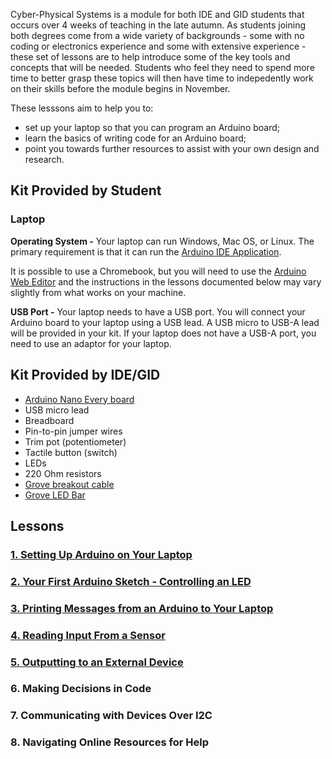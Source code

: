 Cyber-Physical Systems is a module for both IDE and GID students that occurs over 4 weeks of teaching in the late autumn. As students joining both degrees come from a wide variety of backgrounds - some with no coding or electronics experience and some with extensive experience - these set of lessons are to help introduce some of the key tools and concepts that will be needed. Students who feel they need to spend more time to better grasp these topics will then have time to indepedently work on their skills before the module begins in November.

These lesssons aim to help you to: 
* set up your laptop so that you can program an Arduino board;
* learn the basics of writing code for an Arduino board;
* point you towards further resources to assist with your own design and research.

## Kit Provided by Student
### Laptop
**Operating System -** Your laptop can run Windows, Mac OS, or Linux. The primary requirement is that it can run the [Arduino IDE Application](https://www.arduino.cc/en/software).

It is possible to use a Chromebook, but you will need to use the [Arduino Web Editor](https://create.arduino.cc/editor/) and the instructions in the lessons documented below may vary slightly from what works on your machine.

**USB Port -** Your laptop needs to have a USB port. You will connect your Arduino board to your laptop using a USB lead. A USB micro to USB-A lead will be provided in your kit. If your laptop does not have a USB-A port, you need to use an adaptor for your laptop.


## Kit Provided by IDE/GID
* [Arduino Nano Every board](https://docs.arduino.cc/hardware/nano-every)
* USB micro lead
* Breadboard
* Pin-to-pin jumper wires
* Trim pot (potentiometer)
* Tactile button (switch)
* LEDs
* 220 Ohm resistors
* [Grove breakout cable](https://wiki.seeedstudio.com/Grove_System/#grove-to-4-pin-femalemale-jumper)
* [Grove LED Bar](https://wiki.seeedstudio.com/Grove-LED_Bar/)



## Lessons

### [1. Setting Up Arduino on Your Laptop](./Setting-Up-Arduino-on-Your-Laptop)

### [2. Your First Arduino Sketch - Controlling an LED](./Controlling-an-LED)

### [3. Printing Messages from an Arduino to Your Laptop](./Printing-Messages-from-an-Arduino-to-Your-Laptop)

### [4. Reading Input From a Sensor](./Reading-Input-From-a-Sensor)

### [5. Outputting to an External Device](./Outputting-to-an-External-Device)

### 6. Making Decisions in Code

### 7. Communicating with Devices Over I2C

### 8. Navigating Online Resources for Help

